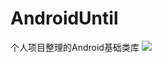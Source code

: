 # AndroidUntil
个人项目整理的Android基础类库
[![](https://jitpack.io/v/huangwuyi/AndroidUntil.svg)](https://jitpack.io/#huangwuyi/AndroidUntil)

